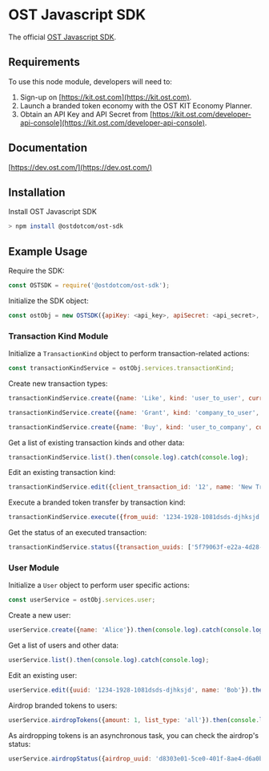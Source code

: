 # OST Javascript SDK
The official [OST Javascript SDK](https://dev.ost.com/).

## Requirements

To use this node module, developers will need to:
1. Sign-up on [https://kit.ost.com](https://kit.ost.com).
2. Launch a branded token economy with the OST KIT Economy Planner.
3. Obtain an API Key and API Secret from [https://kit.ost.com/developer-api-console](https://kit.ost.com/developer-api-console).

## Documentation

[https://dev.ost.com/](https://dev.ost.com/)

## Installation

Install OST Javascript SDK

```bash
> npm install @ostdotcom/ost-sdk
```

## Example Usage

Require the SDK:

```node.js
const OSTSDK = require('@ostdotcom/ost-sdk');
```

Initialize the SDK object:

```node.js
const ostObj = new OSTSDK({apiKey: <api_key>, apiSecret: <api_secret>, apiEndpoint: <api_endpoint>});
```

### Transaction Kind Module 

Initialize a `TransactionKind` object to perform transaction-related actions:

```node.js
const transactionKindService = ostObj.services.transactionKind;
```

Create new transaction types:

```node.js
transactionKindService.create({name: 'Like', kind: 'user_to_user', currency_type: 'usd', currency_value: '1.25', commission_percent: '12'}).then(console.log).catch(console.log);
```

```node.js
transactionKindService.create({name: 'Grant', kind: 'company_to_user', currency_type: 'bt', currency_value: '12', commission_percent: '0'}).then(console.log).catch(console.log);
```

```node.js
transactionKindService.create({name: 'Buy', kind: 'user_to_company', currency_type: 'bt', currency_value: '100', commission_percent: '0'}).then(console.log).catch(console.log);
```

Get a list of existing transaction kinds and other data:

```node.js
transactionKindService.list().then(console.log).catch(console.log);
```

Edit an existing transaction kind:

```node.js
transactionKindService.edit({client_transaction_id: '12', name: 'New Transaction Kind'}).then(console.log).catch(console.log);
```

Execute a branded token transfer by transaction kind:

```node.js
transactionKindService.execute({from_uuid: '1234-1928-1081dsds-djhksjd', to_uuid: '1234-1928-1081-1223232', transaction_kind: 'Purchase'}).then(console.log).catch(console.log);
```

Get the status of an executed transaction:

```node.js
transactionKindService.status({transaction_uuids: ['5f79063f-e22a-4d28-99d7-dd095f02c72e']}).then(console.log).catch(console.log);
```

### User Module

Initialize a `User` object to perform user specific actions:

```node.js
const userService = ostObj.services.user;
```

Create a new user:

```node.js
userService.create({name: 'Alice'}).then(console.log).catch(console.log);
```

Get a list of users and other data:

```node.js
userService.list().then(console.log).catch(console.log);
```

Edit an existing user:

```node.js
userService.edit({uuid: '1234-1928-1081dsds-djhksjd', name: 'Bob'}).then(console.log).catch(console.log);
```

Airdrop branded tokens to users:

```node.js
userService.airdropTokens({amount: 1, list_type: 'all'}).then(console.log).catch(console.log);
```

As airdropping tokens is an asynchronous task, you can check the airdrop's status:

```node.js
userService.airdropStatus({airdrop_uuid: 'd8303e01-5ce0-401f-8ae4-d6a0bcdb2e24'}).then(console.log).catch(console.log);
```
